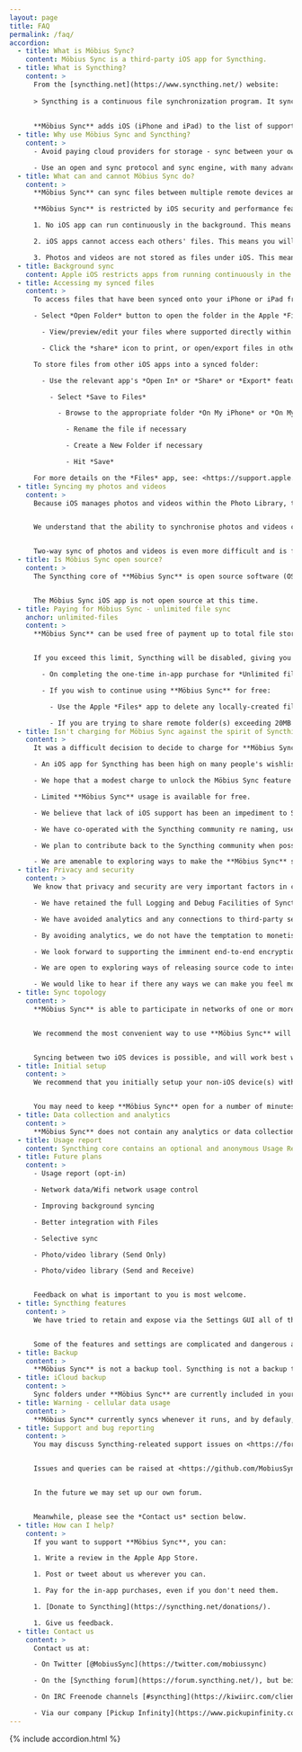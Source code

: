 ```yaml
---
layout: page
title: FAQ
permalink: /faq/
accordion:
  - title: What is Möbius Sync?
    content: Möbius Sync is a third-party iOS app for Syncthing.
  - title: What is Syncthing?
    content: >
      From the [syncthing.net](https://www.syncthing.net/) website:
      
      > Syncthing is a continuous file synchronization program. It synchronizes files between two or more computers in real time, safely protected from prying eyes. Your data is your data alone and you deserve to choose where it is stored, whether it is shared with some third party, and how it's transmitted over the internet.
      
      
      **Möbius Sync** adds iOS (iPhone and iPad) to the list of supported platforms, which already includes Windows, macOS, Linux, Android and various UNIX and NAS platforms. See <https://syncthing.net/downloads/> and <https://docs.syncthing.net/users/contrib.html>.
  - title: Why use Möbius Sync and Syncthing?
    content: >
      - Avoid paying cloud providers for storage - sync between your own devices directly.

      - Use an open and sync protocol and sync engine, with many advanced features and high configurability.
  - title: What can and cannot Möbius Sync do?
    content: >
      **Möbius Sync** can sync files between multiple remote devices and multiple folders. The included Syncthing engine is very powerful and highly configurable.

      **Möbius Sync** is restricted by iOS security and performance features in a few ways:

      1. No iOS app can run continuously in the background. This means that **Möbius Sync** can only connect to other devices whilst the app is open, for a short time thereafter, and whenever it is triggered to run briefly in the background. See *Background sync*.

      2. iOS apps cannot access each others' files. This means you will need to copy files in and out of Syncthing using the Apple *Files* app. See *Accessing my synced files*.

      3. Photos and videos are not stored as files under iOS. This means you cannot sync photos and videos directly using Syncthing. See *Syncing my photos and videos* for future plans.
  - title: Background sync
    content: Apple iOS restricts apps from running continuously in the background, but apps can run for short times sporadically. **Möbius Sync** uses various methods to invoke background behaviour, and this is an area to be enhanced over time.
  - title: Accessing my synced files
    content: >
      To access files that have been synced onto your iPhone or iPad from another device:

      - Select *Open Folder* button to open the folder in the Apple *Files* app

        - View/preview/edit your files where supported directly within *Files*

        - Click the *share* icon to print, or open/export files in other installed iOS apps.

      To store files from other iOS apps into a synced folder:

        - Use the relevant app's *Open In* or *Share* or *Export* feature to open the standard iOS sharing popup

          - Select *Save to Files*

            - Browse to the appropriate folder *On My iPhone* or *On My iPad*, then *Möbius Sync*, then the shared folder

              - Rename the file if necessary

              - Create a New Folder if necessary

              - Hit *Save*

      For more details on the *Files* app, see: <https://support.apple.com/en-us/HT206481>
  - title: Syncing my photos and videos
    content: >
      Because iOS manages photos and videos within the Photo Library, they are not accessible to Syncthing to synchronise directly as files.


      We understand that the ability to synchronise photos and videos captured on your iPhone or iPad to other Syncthing-enabled devices is a highly desirable feature and is planned for the future.


      Two-way sync of photos and videos is even more difficult and is further down the roadmap.
  - title: Is Möbius Sync open source?
    content: >
      The Syncthing core of **Möbius Sync** is open source software (OSS), published under MPL-2.0. Accordingly, modifications to Syncthing for **Möbius Sync** under iOS are published under MPL-2.0 at: <https://github.com/MobiusSync/syncthing/>


      The Möbius Sync iOS app is not open source at this time.
  - title: Paying for Möbius Sync - unlimited file sync
    anchor: unlimited-files
    content: >
      **Möbius Sync** can be used free of payment up to total file storage of **20MB**:


      If you exceed this limit, Syncthing will be disabled, giving you two options:

        - On completing the one-time in-app purchase for *Unlimited file sync*, Syncthing will be re-enabled and any limits will be removed.

        - If you wish to continue using **Möbius Sync** for free:

          - Use the Apple *Files* app to delete any locally-created files beyond the storage limits. **Beware these files may be deleted on your remote device(s) if you do not remove the Syncthing sharing association from the other device(s) beforehand.**

          - If you are trying to share remote folder(s) exceeding 20MB in total, you should remove the sharing of those folder(s) or remove files on the remote device to come within the limit. Note that removing a sharing association does not delete local copies. You may need to use the Apple *Files* app to delete any stray local copies to reduce usage within the free limit.
  - title: Isn't charging for Möbius Sync against the spirit of Syncthing as OSS?
    content: >
      It was a difficult decision to decide to charge for **Möbius Sync,** as we are clearly benefiting from the excellent and significant open-source contributions of the Syncthing authors and community. However we feel this is justified because:

      - An iOS app for Syncthing has been high on many people's wishlist for many years but has not been forthcoming under an open-source model (including with bountysource).

      - We hope that a modest charge to unlock the Möbius Sync feature set will incentivate us to continue working on the product, where nobody has succeeded without revenue until now.

      - Limited **Möbius Sync** usage is available for free.

      - We believe that lack of iOS support has been an impediment to Syncthing vs other competitors, and we hope that offering an (albeit commercial) iOS open will introduce many new users to the Syncthing ecosystem.

      - We have co-operated with the Syncthing community re naming, use of logo etc via the Syncthing forum, and will continue to do so.

      - We plan to contribute back to the Syncthing community when possible, and in method(s) to be decided. You may hold us to account on this.

      - We are amenable to exploring ways to make the **Möbius Sync** source code available to others in a way that does not undermine the commercial incentive to continue support and development.
  - title: Privacy and security
    content: >
      We know that privacy and security are very important factors in choosing for many. We understand the closed-source nature of parts of **Möbius Sync** compromises this in some regard. To mitigate this:

      - We have retained the full Logging and Debug Facilities of Syncthing so you can see that it's behaviour matches other Syncthing platforms.

      - We have avoided analytics and any connections to third-party services so network auditing can confirm that we are not sending your data elsewhere.

      - By avoiding analytics, we do not have the temptation to monetise any data collected about you.

      - We look forward to supporting the imminent end-to-end encryption feature in Syncthing.

      - We are open to exploring ways of releasing source code to interested parties without compromising our commercial incentive to continue development.

      - We would like to hear if there any ways we can make you feel more comfortable.
  - title: Sync topology
    content: >
      **Möbius Sync** is able to participate in networks of one or more other devices running Syncthing on any platform.


      We recommend the most convenient way to use **Möbius Sync** will be to synchronise with at least one other device that is continuously running (i.e. a computer, not a mobile device).


      Syncing between two iOS devices is possible, and will work best when you can open **Möbius Sync** on both device simultaneousy whenever you want them to sync. This is because iOS does not allow us to control when **Möbius Sync** can run in the background, and it is unlikely that two iOS devices will schedule their background activtiy at the same time, in order to be able to sync peer-to-peer.
  - title: Initial setup
    content: >
      We recommend that you initially setup your non-iOS device(s) with Syncthing, then add your iOS devices. It is probably easiest to initaite new connection(s)/share(s) from the iOS side and accept on the other device(s).


      You may need to keep **Möbius Sync** open for a number of minutes while the initial connections and synchronisations are completed.
  - title: Data collection and analytics
    content: >
      **Möbius Sync** does not contain any analytics or data collection, other than that which is inherent in the Apple App Store distribution mechanism. See also *Usage report*.
  - title: Usage report
    content: Syncthing core contains an optional and anonymous Usage Report. This is currently disabled in **Möbius Sync**, although we may add it in future releases.
  - title: Future plans
    content: >
      - Usage report (opt-in)

      - Network data/Wifi network usage control

      - Improving background syncing

      - Better integration with Files

      - Selective sync

      - Photo/video library (Send Only)

      - Photo/video library (Send and Receive)


      Feedback on what is important to you is most welcome.
  - title: Syncthing features
    content: >
      We have tried to retain and expose via the Settings GUI all of the Syncthing features, except for those we know will not work. This is because we know Syncthing has some very advanced users.


      Some of the features and settings are complicated and dangerous and may not work with iOS. We have not tested them all. Please don't be upset with us if they don't all work, but do please let us know, so we can update here.
  - title: Backup
    content: >
      **Möbius Sync** is not a backup tool. Syncthing is not a backup tool. **Please back up your data**. We do not take responsibility for data loss.
  - title: iCloud backup
    content: >
      Sync folders under **Möbius Sync** are currently included in your iCloud backup. We hope to make this configurable in future.
  - title: Warning - cellular data usage
    content: >
      **Möbius Sync** currently syncs whenever it runs, and by defauly, will use Wifi and/or **ceullular data**. Data usage may of course be high. Cellular Data can be allowed/disallowed for Möbius Sync under the iOS Settings app.
  - title: Support and bug reporting
    content: >
      You may discuss Syncthing-releated support issues on <https://forum.syncthing.net/> but do not file **Möbius Sync** queries/issues there.


      Issues and queries can be raised at <https://github.com/MobiusSync/MobiusSync/issues>.


      In the future we may set up our own forum.


      Meanwhile, please see the *Contact us* section below.
  - title: How can I help?
    content: >
      If you want to support **Möbius Sync**, you can:

      1. Write a review in the Apple App Store.

      1. Post or tweet about us wherever you can.

      1. Pay for the in-app purchases, even if you don't need them.

      1. [Donate to Syncthing](https://syncthing.net/donations/).

      1. Give us feedback.
  - title: Contact us
    content: >
      Contact us at:

      - On Twitter [@MobiusSync](https://twitter.com/mobiussync)

      - On the [Syncthing forum](https://forum.syncthing.net/), but being mindful that the Syncthing open-source community are not obliged to support our commercial product.

      - On IRC Freenode channels [#syncthing](https://kiwiirc.com/client/irc.freenode.net/#syncthing) or [#mobiussync](https://kiwiirc.com/client/irc.freenode.net/#mobiussync).

      - Via our company [Pickup Infinity](https://www.pickupinfinity.com/contact).
---
```

{% include accordion.html %}
